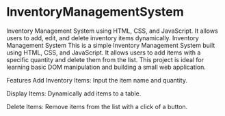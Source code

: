 # InventoryManagementSystem
Inventory Management System using HTML, CSS, and JavaScript. It allows users to add, edit, and delete inventory items dynamically.
Inventory Management System
This is a simple Inventory Management System built using HTML, CSS, and JavaScript. It allows users to add items with a specific quantity and delete them from the list. This project is ideal for learning basic DOM manipulation and building a small web application.

Features
Add Inventory Items: Input the item name and quantity.

Display Items: Dynamically add items to a table.

Delete Items: Remove items from the list with a click of a button.

